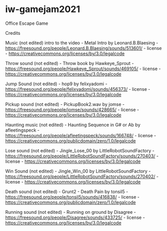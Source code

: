 # iw-gamejam2021

Office Escape Game


Credits

Music (not edited) intro to the video - Metal Intro by Leonard.B.Blaesing - https://freesound.org/people/Leonard.B.Blaesing/sounds/513601/ - license - https://creativecommons.org/licenses/by/3.0/legalcode

Throw sound (not edited) - Throw book by Hawkeye_Sprout - https://freesound.org/people/Hawkeye_Sprout/sounds/469105/ - license - https://creativecommons.org/licenses/by/3.0/legalcode

Jump Sound (not edited) - hop9 by felixyadomi - https://freesound.org/people/felixyadomi/sounds/456373/ - license - https://creativecommons.org/licenses/by/3.0/legalcode

Pickup sound (not edited) - PickupBook2.wav by jomse - https://freesound.org/people/jomse/sounds/428665/ - license - https://creativecommons.org/licenses/by/3.0/legalcode

Haunting music (not edited) - Haunting Sequence in G# or Ab by afleetingspeck - https://freesound.org/people/afleetingspeck/sounds/166748/ - license - https://creativecommons.org/publicdomain/zero/1.0/legalcode

Lose sound (not edited) - Jingle_Lose_00 by LittleRobotSoundFactory - https://freesound.org/people/LittleRobotSoundFactory/sounds/270403/ - license - https://creativecommons.org/licenses/by/3.0/legalcode

Win Sound (not edited) - Jingle_Win_00 by LittleRobotSoundFactory - https://freesound.org/people/LittleRobotSoundFactory/sounds/270402/ - license - https://creativecommons.org/licenses/by/3.0/legalcode

Death sound (not edited) - Grunt2 - Death Pain by tonsil5 - https://freesound.org/people/tonsil5/sounds/416838/ - license - https://creativecommons.org/publicdomain/zero/1.0/legalcode

Running sound (not edited) - Running on ground by Disagree - https://freesound.org/people/Disagree/sounds/433725/ - license - https://creativecommons.org/licenses/by/3.0/legalcode

